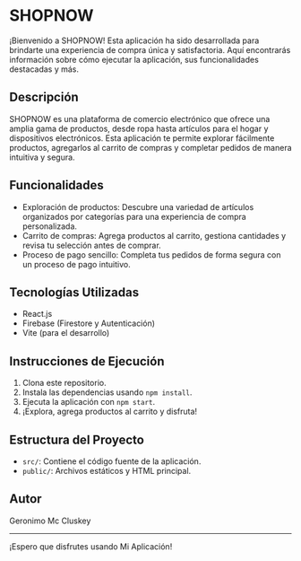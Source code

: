 # SHOPNOW

¡Bienvenido a SHOPNOW! Esta aplicación ha sido desarrollada para brindarte una experiencia de compra única y satisfactoria. Aquí encontrarás información sobre cómo ejecutar la aplicación, sus funcionalidades destacadas y más.

## Descripción

SHOPNOW es una plataforma de comercio electrónico que ofrece una amplia gama de productos, desde ropa hasta artículos para el hogar y dispositivos electrónicos. Esta aplicación te permite explorar fácilmente productos, agregarlos al carrito de compras y completar pedidos de manera intuitiva y segura.

## Funcionalidades

- Exploración de productos: Descubre una variedad de artículos organizados por categorías para una experiencia de compra personalizada.
- Carrito de compras: Agrega productos al carrito, gestiona cantidades y revisa tu selección antes de comprar.
- Proceso de pago sencillo: Completa tus pedidos de forma segura con un proceso de pago intuitivo.

## Tecnologías Utilizadas

- React.js
- Firebase (Firestore y Autenticación)
- Vite (para el desarrollo)

## Instrucciones de Ejecución

1. Clona este repositorio.
2. Instala las dependencias usando `npm install`.
3. Ejecuta la aplicación con `npm start`.
4. ¡Explora, agrega productos al carrito y disfruta!

## Estructura del Proyecto

- `src/`: Contiene el código fuente de la aplicación.
- `public/`: Archivos estáticos y HTML principal.

## Autor

Geronimo Mc Cluskey

---

¡Espero que disfrutes usando Mi Aplicación!
